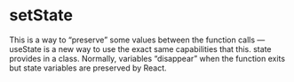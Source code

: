 # setState

This is a way to “preserve” some values between the function calls — useState is a new way to use the exact same capabilities that this. state provides in a class. Normally, variables “disappear” when the function exits but state variables are preserved by React.


